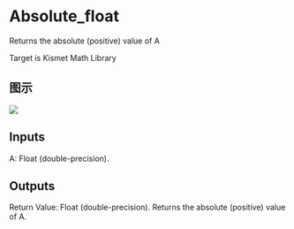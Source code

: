 # Absolute_float

Returns the absolute (positive) value of A

Target is Kismet Math Library

## 图示

![]($-20221218-19493475.png)

## Inputs

A: Float (double-precision).  

## Outputs

Return Value: Float (double-precision). Returns the absolute (positive) value of A.

